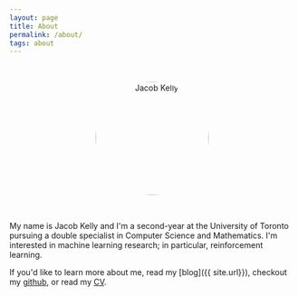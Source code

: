 ```yaml
---
layout: page
title: About
permalink: /about/
tags: about
---
```


<div style="text-align:center;">
  <img src="{{ site.baseurl }}/images/me.jpg" alt="Jacob Kelly"
    style="
      margin: 2rem 0;
      width: 200px;
      border-radius: 50%;
    "/>
</div>

My name is Jacob Kelly and I'm a second-year at the University of Toronto pursuing a double specialist in Computer Science and Mathematics. I'm interested in machine learning research; in particular, reinforcement learning.

If you'd like to learn more about me, read my [blog]({{ site.url}}), checkout my <a href="https://github.com/{{ site.github_username }}" target="_blank">github</a>, or read my <a href="{{ site.base_url }}/Jacob-Kelly-Resume.pdf" target="_blank">CV</a>.
